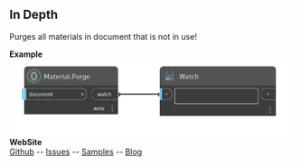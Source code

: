 ﻿## In Depth  
Purges all materials in document that is not in use!  

**Example**  
![Illustration](./Orchid.RevitMaterial.Material.Purge.png)
**WebSite**  
[Github](https://github.com/erfajo/OrchidForDynamo) -- [Issues](https://github.com/erfajo/OrchidForDynamo/issues) -- [Samples](https://github.com/erfajo/OrchidForDynamo/tree/master/Samples) -- [Blog](https://erfajo.blogspot.com)
